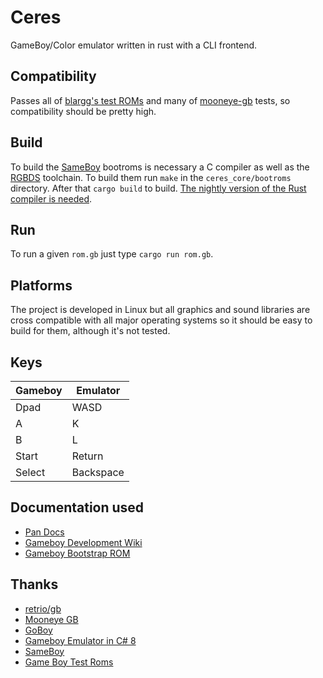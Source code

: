 # Ceres

GameBoy/Color emulator written in rust with a CLI frontend.

## Compatibility

Passes all of [blargg's test ROMs](https://gbdev.gg8.se/wiki/articles/Test_ROMs#Blargg.27s_tests) and many of [mooneye-gb](https://github.com/Gekkio/mooneye-gb) tests, so compatibility should be pretty high.

## Build

To build the [SameBoy](https://github.com/LIJI32/SameBoy) bootroms is necessary a C compiler as well as the [RGBDS](https://rgbds.gbdev.io/) toolchain. To build them run `make` in the `ceres_core/bootroms` directory. After that `cargo build` to build. [The nightly version of the Rust compiler is needed](https://www.oreilly.com/library/view/rust-programming-by/9781788390637/e07dc768-de29-482e-804b-0274b4bef418.xhtml).

## Run

To run a given `rom.gb` just type `cargo run rom.gb`.

## Platforms

The project is developed in Linux but all graphics and sound libraries are cross compatible with all major operating systems so it should be easy to build for them, although it's not tested.

## Keys

| Gameboy | Emulator  |
| ------- | --------- |
| Dpad    | WASD      |
| A       | K         |
| B       | L         |
| Start   | Return    |
| Select  | Backspace |

## Documentation used

- [Pan Docs](https://gbdev.io/pandocs/)
- [Gameboy Development Wiki](https://gbdev.gg8.se/wiki/articles/Main_Page)
- [Gameboy Bootstrap ROM](https://gbdev.gg8.se/wiki/articles/Gameboy_Bootstrap_ROM#Contents_of_the_ROM)

## Thanks

- [retrio/gb](https://github.com/retrio/gb)
- [Mooneye GB](https://github.com/Gekkio/mooneye-gb)
- [GoBoy](https://github.com/Humpheh/goboy)
- [Gameboy Emulator in C# 8](https://github.com/DaveTCode/gameboy-emulator-dotnet)
- [SameBoy](https://github.com/LIJI32/SameBoy)
- [Game Boy Test Roms](https://github.com/c-sp/gameboy-test-roms)
